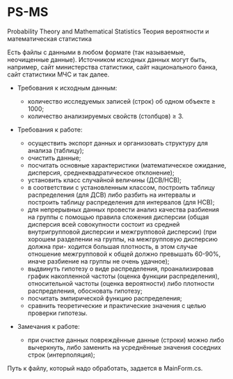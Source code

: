 # PS-MS
Probability Theory and Mathematical Statistics
Теория вероятности и математическая статистика

Есть файлы с данными в любом формате (так называемые, неочищенные данные). Источником исходных данных могут быть, например, сайт министерства статистики, сайт национального банка, сайт статистики МЧС и так далее.

* Требования к исходным данным:
  - количество исследуемых записей (строк) об одном объекте ≥ 1000; 
  - количество анализируемых свойств (столбцов) ≥ 3.

* Требования к работе:
  - осуществить экспорт данных и организовать структуру для анализа (таблицу);
  - очистить данные;
  - посчитать основные характеристики (математическое ожидание, дисперсия, среднеквадратическое отклонение);
  - установить класс случайной величины (ДСВ/НСВ);
  - в соответствии с установленным классом, построить таблицу распределения (для ДСВ) либо разбить на интервалы и построить таблицу распределения для интервалов (для НСВ);
  - для непрерывных данных провести анализ качества разбиения на группы с помощью правила сложения дисперсии (общая дисперсия всей совокупности состоит из средней внутригрупповой дисперсии и межгрупповой дисперсии) (при хорошем разделении на группы, на межгрупповую дисперсию должна при- ходится большая плотность, в этом случае отношение межгрупповой к общей должно превышать 60-90%, иначе разбиение на группы не очень удачное);
  - выдвинуть гипотезу о виде распределения, проанализировав график накопленной частоты (оценка функции распределения), относительной частоты (оценка вероятности) либо плотности распределения, обосновать гипотезу;
  - посчитать эмпирической функцию распределения;
  - сравнить теоретические и практические значения с целью проверки гипотезы.

* Замечания к работе:
  - при очистке данных повреждённые данные (строки) можно либо вычеркнуть, либо заменить на усреднённые значения соседних строк (интерполяция);

Путь к файлу, который надо обработать, задается в MainForm.cs.
